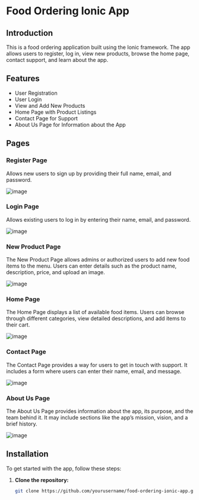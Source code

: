# Food Ordering Ionic App

## Introduction
This is a food ordering application built using the Ionic framework. The app allows users to register, log in, view new products, browse the home page, contact support, and learn about the app.

## Features
- User Registration
- User Login
- View and Add New Products
- Home Page with Product Listings
- Contact Page for Support
- About Us Page for Information about the App

## Pages

### Register Page
Allows new users to sign up by providing their full name, email, and password.

![image](https://github.com/Sandalu01/Food-Order-App/assets/108582011/88490d7b-949f-405b-a0fb-9489ee42688a)

### Login Page
Allows existing users to log in by entering their name, email, and password.

![image](https://github.com/Sandalu01/Food-Order-App/assets/108582011/73aa77d2-7a46-4e75-950e-427ebd23564f)

### New Product Page
The New Product Page allows admins or authorized users to add new food items to the menu. Users can enter details such as the product name, description, price, and upload an image.

![image](https://github.com/user-attachments/assets/0a334a65-cb23-4fe2-8847-9823384703da)


### Home Page
The Home Page displays a list of available food items. Users can browse through different categories, view detailed descriptions, and add items to their cart.

![image](https://github.com/Sandalu01/Food-Order-App/assets/108582011/900e0ef7-ab04-4f22-a5c5-9cf8bc98cfce)


### Contact Page
The Contact Page provides a way for users to get in touch with support. It includes a form where users can enter their name, email, and message.

![image](https://github.com/Sandalu01/Food-Order-App/assets/108582011/3b74b0fc-0406-44cb-bf64-62ebd1900329)




### About Us Page
The About Us Page provides information about the app, its purpose, and the team behind it. It may include sections like the app’s mission, vision, and a brief history.

![image](https://github.com/Sandalu01/Food-Order-App/assets/108582011/60be23d1-014b-4428-a76a-f430b5b7474d)

## Installation
To get started with the app, follow these steps:

1. **Clone the repository:**
   ```sh
   git clone https://github.com/yourusername/food-ordering-ionic-app.git
